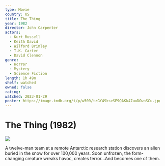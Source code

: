 ```yaml
---
type: Movie
country: US
title: The Thing
year: 1982
director: John Carpenter
actors:
  - Kurt Russell
  - Keith David
  - Wilford Brimley
  - T.K. Carter
  - David Clennon
genre:
  - Horror
  - Mystery
  - Science Fiction
length: 1h 49m
shelf: watched
owned: false
rating:
watched: 2023-01-29
poster: https://image.tmdb.org/t/p/w500/tzGY49kseSE9QAKk47uuDGwnSCu.jpg
---
```


# The Thing (1982)

![](https://image.tmdb.org/t/p/w500/tzGY49kseSE9QAKk47uuDGwnSCu.jpg)

A twelve-man team at a remote Antarctic research station discovers an alien buried in the snow for over 100,000 years. Soon unfrozen, the form-changing creature wreaks havoc, creates terror...And becomes one of them.